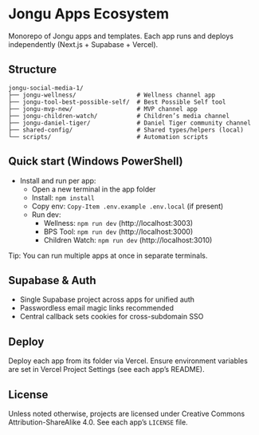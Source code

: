 # Jongu Apps Ecosystem

Monorepo of Jongu apps and templates. Each app runs and deploys independently (Next.js + Supabase + Vercel).

## Structure

```
jongu-social-media-1/
├── jongu-wellness/                 # Wellness channel app
├── jongu-tool-best-possible-self/  # Best Possible Self tool
├── jongu-mvp-new/                  # MVP channel app
├── jongu-children-watch/           # Children’s media channel
├── jongu-daniel-tiger/             # Daniel Tiger community channel
├── shared-config/                  # Shared types/helpers (local)
└── scripts/                        # Automation scripts
```

## Quick start (Windows PowerShell)

- Install and run per app:
	- Open a new terminal in the app folder
	- Install: `npm install`
	- Copy env: `Copy-Item .env.example .env.local` (if present)
	- Run dev:
		- Wellness: `npm run dev` (http://localhost:3003)
		- BPS Tool: `npm run dev` (http://localhost:3000)
		- Children Watch: `npm run dev` (http://localhost:3010)

Tip: You can run multiple apps at once in separate terminals.

## Supabase & Auth

- Single Supabase project across apps for unified auth
- Passwordless email magic links recommended
- Central callback sets cookies for cross-subdomain SSO

## Deploy

Deploy each app from its folder via Vercel. Ensure environment variables are set in Vercel Project Settings (see each app’s README).

## License

Unless noted otherwise, projects are licensed under Creative Commons Attribution-ShareAlike 4.0. See each app’s `LICENSE` file.